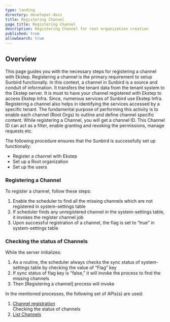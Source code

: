 ```yaml
---
type: landing
directory: developer-docs
title: Registering Channel
page_title: Registering Channel
description: Registering Channel for root organization creation 
published: true
allowSearch: true
---
```

## Overview

This page guides you with the necessary steps for registering a channel with Ekstep. Registering a channel is the primary requirement to setup Sunbird functionally. In this context, a channel in Sunbird is a source and conduit of information. It transfers the tenant data from the tenant system to the Ekstep server.
It is must to have your channel registered with Ekstep to access Ekstep Infra. Since, numerous services of Sunbird use Ekstep Infra. Registering a channel also helps in identifying the services accessed by a specific tenant. 
The fundamental purpose of performing this activity is to enable each channel (Root Orgs) to outline and define channel specific content. While registering a Channel, you will get a channel ID. This Channel ID can act as a filter, enable granting and revoking the permissions, manage requests etc. 

The following procedure ensures that the Sunbird is successfully set up functionally:

-	Register a channel with Ekstep
-	Set up a Root organization
-	Set up the users

### Registering a Channel 

To register a channel, follow these steps: 

1.	Enable the scheduler to find all the missing channels which are not registered in system-settings table
2.	If scheduler finds any unregistered channel in the system-settings table, it invokes the register channel job
3.	Upon successful registration of a channel, the flag is set to “true” in system-settings table

### Checking the status of Channels 

While the server initializes:

1. As a routine, the scheduler always checks the sync status of system-settings table by checking  the value of “Flag” key
2. If sync status of flag key is “false,” it will invoke the process to find the missing channels 
3. Then [Registering a channel] process will invoke 

In the mentioned processes, the following set of APIs(s) are used:

1.	[Channel registration](http://www.sunbird.org/apis/framework/#operation/ChannelV1CreatePost)  
Checking the status of channels 
2.	[List Channels](http://www.sunbird.org/apis/framework/#operation/ChannelV1ListPost) 
